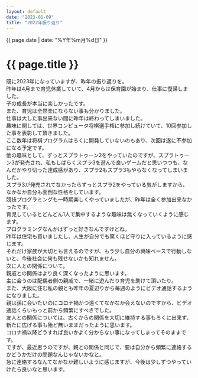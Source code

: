 ```yaml
---
layout: default
date: "2023-01-09"
title: "2022年振り返り"
---
```


{{ page.date | date: "%Y年%m月%d日" }}

# {{ page.title }}

既に2023年になっていますが、昨年の振り返りを。  
昨年は4月まで育児休業していて、4月からは保育園が始まり、仕事に復帰しました。  
子の成長が本当に楽しかったです。  
また、育児は全然楽にならない事も分かりました。  
仕事は大した事出来ない間に昨年は終わってしまいました。  
趣味に関しては、世界コンピュータ将棋選手権に参加し続けていて、10回参加した事を表彰して頂きました。  
ここ数年は将棋プログラムはろくに開発していないのもあり、次回は遂に不参加になる予定です。  
他の趣味として、ずっとスプラトゥーン2をやっていたのですが、スプラトゥーン3が発売され、私もしばらくスプラ3を遊んで良いゲームだと思いつつも、なんだかやり切った達成感があり、スプラ2もスプラ3もやらなくなってしまいました。  
スプラ3が発売されてなかったらずっとスプラ2をやっている気がしますから、なかなか自分も面倒な性格をしています。  
競技プログラミングも一時期楽しくやっていましたが、昨年は全く参加出来なかったです。  
育児しているとどんどん1人で集中するような趣味は無くなっていくように感じます。  
プログラミングなんかはずっと好きなんですけどね。  
昨年は住宅も買いましたし、人生が自分でも驚くほど守りに入っているように感じます。  
それだけ家族が大切とも言えるのですが、もう少し自分の興味ベースで行動しないと、今後社会に何も残せないかも知れません。  
次に人との関係について。  
親戚との関係はより良く深くなったように思います。  
主に会うのは配偶者側の親戚で、一緒に遊んだり育児を助けて頂いたり。  
また、大阪に住む私の親とも昨年の夏辺りから毎週のようにビデオ通話するようになりました。  
親は孫に会いたいのにコロナ禍かつ遠くてなかなか会えないのですから、ビデオ通話くらいもっと前から頻繁にすべきでした。  
友人との関係については、古くからの関係を大切に維持する事もろくに出来ず、新たに広げる事も殆ど無いままだったように思います。  
コロナ禍以降どうすれば良いかよく分からない事になってしまってそのままです。  
ですが、最近思うのですが、親との関係と同じで、要は自分から頻繁に連絡するかどうかだけの問題なんじゃないかなと。  
急に連絡するなんてなかなか難しいように感じますが、今後は少しずつやっていけたら良いなと思います。  
